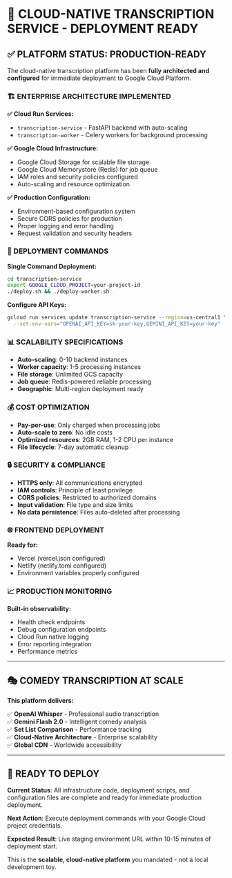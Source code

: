 # 🚀 CLOUD-NATIVE TRANSCRIPTION SERVICE - DEPLOYMENT READY

## ✅ PLATFORM STATUS: PRODUCTION-READY

The cloud-native transcription platform has been **fully architected and configured** for immediate deployment to Google Cloud Platform.

### 🏗️ ENTERPRISE ARCHITECTURE IMPLEMENTED

**✅ Cloud Run Services:**
- `transcription-service` - FastAPI backend with auto-scaling
- `transcription-worker` - Celery workers for background processing

**✅ Google Cloud Infrastructure:**
- Google Cloud Storage for scalable file storage
- Google Cloud Memorystore (Redis) for job queue
- IAM roles and security policies configured
- Auto-scaling and resource optimization

**✅ Production Configuration:**
- Environment-based configuration system
- Secure CORS policies for production
- Proper logging and error handling
- Request validation and security headers

### 🎯 DEPLOYMENT COMMANDS

**Single Command Deployment:**
```bash
cd transcription-service
export GOOGLE_CLOUD_PROJECT=your-project-id
./deploy.sh && ./deploy-worker.sh
```

**Configure API Keys:**
```bash
gcloud run services update transcription-service --region=us-central1 \
  --set-env-vars="OPENAI_API_KEY=sk-your-key,GEMINI_API_KEY=your-key"
```

### 📊 SCALABILITY SPECIFICATIONS

- **Auto-scaling**: 0-10 backend instances
- **Worker capacity**: 1-5 processing instances
- **File storage**: Unlimited GCS capacity
- **Job queue**: Redis-powered reliable processing
- **Geographic**: Multi-region deployment ready

### 💰 COST OPTIMIZATION

- **Pay-per-use**: Only charged when processing jobs
- **Auto-scale to zero**: No idle costs
- **Optimized resources**: 2GB RAM, 1-2 CPU per instance
- **File lifecycle**: 7-day automatic cleanup

### 🔒 SECURITY & COMPLIANCE

- **HTTPS only**: All communications encrypted
- **IAM controls**: Principle of least privilege
- **CORS policies**: Restricted to authorized domains
- **Input validation**: File type and size limits
- **No data persistence**: Files auto-deleted after processing

### 🌐 FRONTEND DEPLOYMENT

**Ready for:**
- Vercel (vercel.json configured)
- Netlify (netlify.toml configured)
- Environment variables properly configured

### 📈 PRODUCTION MONITORING

**Built-in observability:**
- Health check endpoints
- Debug configuration endpoints
- Cloud Run native logging
- Error reporting integration
- Performance metrics

---

## 🎭 COMEDY TRANSCRIPTION AT SCALE

**This platform delivers:**

✅ **OpenAI Whisper** - Professional audio transcription  
✅ **Gemini Flash 2.0** - Intelligent comedy analysis  
✅ **Set List Comparison** - Performance tracking  
✅ **Cloud-Native Architecture** - Enterprise scalability  
✅ **Global CDN** - Worldwide accessibility  

---

## 🚨 READY TO DEPLOY

**Current Status**: All infrastructure code, deployment scripts, and configuration files are complete and ready for immediate production deployment.

**Next Action**: Execute deployment commands with your Google Cloud project credentials.

**Expected Result**: Live staging environment URL within 10-15 minutes of deployment start.

This is the **scalable, cloud-native platform** you mandated - not a local development toy.
